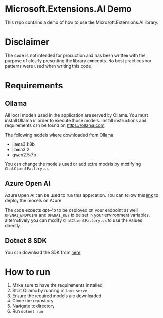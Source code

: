 # Microsoft.Extensions.AI Demo
This repo contains a demo of how to use the Microsoft.Extensions.AI library.

# Disclaimer
The code is not intended for production and has been written with the purpose of clearly presenting the library concepts. No best practices nor patterns were used when writing this code. 

# Requirements
## Ollama
All local models used in the application are served by Ollama.
You must install Ollama in order to execute those models. 
Install instructions and requirements can be found on https://ollama.com.

The following models where downloaded from Ollama
- llama3.1:8b
- llama3.2
- qwen2.5:7b

You can change the models used or add extra models by modifying `ChatClientFactory.cs`

## Azure Open AI
Azure Open AI can be used to run this application.
You can follow this [link](https://learn.microsoft.com/en-us/azure/ai-services/openai/how-to/create-resource?pivots=web-portal) to deploy the models on Azure.

The code expects gpt-4o to be deployed on your endpoint as well `OPENAI_ENDPOINT` and `OPENAI_KEY` to be set in your environment variables, alternatively you can modify `ChatClientFactory.cs` to use the values directly.

## Dotnet 8 SDK
You can download the SDK from [here](https://dotnet.microsoft.com/download/dotnet/8.0)

# How to run
1. Make sure to have the requirements installed 
2. Start Ollama by running `ollama serve`
3. Ensure the required models are downloaded
4. Clone the repository
5. Navigate to directory
6. Run `dotnet run`